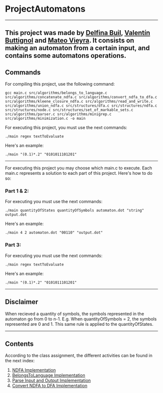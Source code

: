 # ProjectAutomatons

---
This project was made by [Delfina Buil](https://github.com/delfib), [Valentín Buttignol](https://github.com/ValenButtignol) and [Mateo Vieyra](https://github.com/mateovieyra). It consists on making an automaton from a certain input, and contains some automatons operations.
---

## Commands

For compiling this project, use the following command:
```
gcc main.c src/algorithms/belongs_to_language.c src/algorithms/concatenate_ndfa.c src/algorithms/convert_ndfa_to_dfa.c src/algorithms/kleene_closure_ndfa.c src/algorithms/read_and_write.c src/algorithms/union_ndfa.c src/structures/dfa.c src/structures/ndfa.c src/structures/node.c src/structures/set_of_markable_sets.c src/algorithms/parser.c src/algorithms/minigrep.c src/algorithms/minimization.c -o main 
```

For executing this project, you must use the next commands:
```
./main regex textToEvaluate 
```

Here's an example:
```
./main "(0.1)*.2" "0101011101201"
```


************
For executing this project you may choose which main.c to execute. Each main.c represents a solution to each part of this
project. Here's how to do so:

### Part 1 & 2:
For executing you must use the next commands:
```
./main quantityOfStates quantityOfSymbols automaton.dot "string" output.dot
```

Here's an example:
```
./main 4 2 automaton.dot "00110" "output.dot"
```


### Part 3: 
For executing you must use the next commands:
```
./main regex textToEvaluate 
```

Here's an example:
```
./main "(0.1)*.2" "0101011101201"
```
****************



## Disclaimer
When recieved a quantity of symbols, the symbols represented in the automaton go from 0 to n-1.  E.g. When quantityOfSymbols = 2, the symbols represented are 0 and 1.
This same rule is applied to the quantityOfStates.

---

## Contents

According to the class assignment, the different activities can be found in the next index:
1) [NDFA Implementation](https://github.com/ValenButtignol/project-automatons/blob/main/structures/finite_automaton.c)
2) [BelongsToLanguage Implementation](https://github.com/ValenButtignol/project-automatons/blob/main/algorithms/belongs_to_language.c)
3) [Parse Input and Output Implementation](https://github.com/ValenButtignol/project-automatons/blob/main/algorithms/read_and_write.c)
4) [Convert NDFA to DFA Implementation](https://github.com/ValenButtignol/project-automatons/blob/main/algorithms/convert_ndfa_to_dfa.c)
